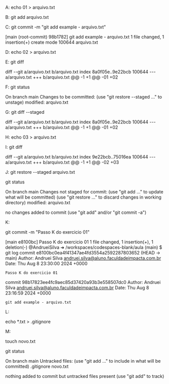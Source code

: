 A: echo 01 > arquivo.txt

B: git add arquivo.txt

C: git commit -m "git add example - arquivo.txt"

[main (root-commit) 98b1782] git add example - arquivo.txt
 1 file changed, 1 insertion(+)
 create mode 100644 arquivo.txt

D: echo 02 > arquivo.txt

E: git diff

diff --git a/arquivo.txt b/arquivo.txt
index 8a0f05e..9e22bcb 100644
--- a/arquivo.txt
+++ b/arquivo.txt
@@ -1 +1 @@
-01
+02

F: git status

On branch main
Changes to be committed:
  (use "git restore --staged <file>..." to unstage)
        modified:   arquivo.txt

G: git diff --staged

diff --git a/arquivo.txt b/arquivo.txt
index 8a0f05e..9e22bcb 100644
--- a/arquivo.txt
+++ b/arquivo.txt
@@ -1 +1 @@
-01
+02


H: echo 03 > arquivo.txt

I: git diff

diff --git a/arquivo.txt b/arquivo.txt
index 9e22bcb..75016ea 100644
--- a/arquivo.txt
+++ b/arquivo.txt
@@ -1 +1 @@
-02
+03


J: 
git restore --staged arquivo.txt

git status

On branch main
Changes not staged for commit:
  (use "git add <file>..." to update what will be committed)
  (use "git restore <file>..." to discard changes in working directory)
        modified:   arquivo.txt

no changes added to commit (use "git add" and/or "git commit -a")




K:

git commit -m "Passo K do exercicio 01"

[main e8100bc] Passo K do exercicio 01
 1 file changed, 1 insertion(+), 1 deletion(-)
@AndrueiSilva ➜ /workspaces/codespaces-blank/aula (main) $ git log
commit e8100bc0ea4f41347ae4fd3554a2592287803652 (HEAD -> main)
Author: Andruei Silva <andruei.silva@aluno.faculdadeimpacta.com.br>
Date:   Thu Aug 8 23:30:00 2024 +0000

    Passo K do exercicio 01

commit 98b17823ee4fc9aec85d37420a93b3e558507dc0
Author: Andruei Silva <andruei.silva@aluno.faculdadeimpacta.com.br>
Date:   Thu Aug 8 23:16:59 2024 +0000

    git add example - arquivo.txt


L:

echo *.txt > .gitignore

M: 

touch novo.txt

git status

On branch main
Untracked files:
  (use "git add <file>..." to include in what will be committed)
        .gitignore
        novo.txt

nothing added to commit but untracked files present (use "git add" to track)
